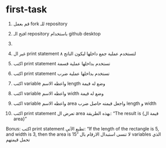 # first-task
1. قم بعمل fork للـ repository
2. افتح الـ repository باستخدام github desktop
3.
3. غير ال  print statement لتستخدم عملية جمع داخلها ليكون الناتج ٨

4. اكتب print statement تستخدم بداخلها عملية قسمة

5. اكتب print statement تستخدم بداخلها عملية ضرب

6. اكتب variable واعطه الاسم length وضع له قيمة

7. اكتب variable واعطه الاسم width وضع له قيمة

8. اكتب variable واعطه الاسم area واجعل قيمته حاصل ضرب length و width 

9. اكتب print statement تعرض ال area بهذه الطريقة:
“The result is {قيمة ال area}”

Bonus:
اكتب print statement تطبع الآتي: 
“If the length of the rectangle is 5, and width is 3, then the area is 15”
لا تنسى استبدال الارقام بال variables الذي تحمل قيمتهم
